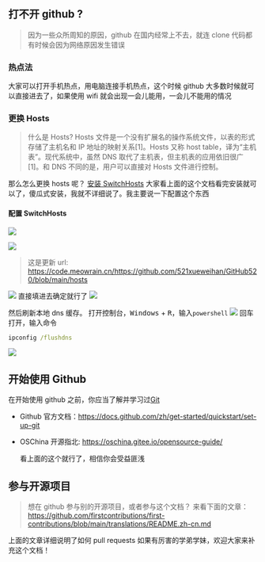 ## 打不开 github ?

> 因为一些众所周知的原因，github 在国内经常上不去，就连 clone 代码都有时候会因为网络原因发生错误

### 热点法

大家可以打开手机热点，用电脑连接手机热点，这个时候 github 大多数时候就可以直接进去了，如果使用 wifi 就会出现一会儿能用，一会儿不能用的情况

### 更换 Hosts

> 什么是 Hosts?
> Hosts 文件是一个没有扩展名的操作系统文件，以表的形式存储了主机名和 IP 地址的映射关系[1]。Hosts 又称 host table，译为“主机表”。现代系统中，虽然 DNS 取代了主机表，但主机表的应用依旧很广[1]。和 DNS 不同的是，用户可以直接对 Hosts 文件进行控制。

那么怎么更换 hosts 呢？
[安装 SwitchHosts](https://cloud.tencent.com/developer/article/1408956)
大家看上面的这个文档看完安装就可以了，傻瓜式安装，我就不详细说了。我主要说一下配置这个东西

#### 配置 SwitchHosts

![](https://static.meowrain.cn/i/2023/04/01/tywz3y-3.webp)

![](https://static.meowrain.cn/i/2023/04/01/tz45k6-3.webp)

> 这是更新 url: https://code.meowrain.cn/https://github.com/521xueweihan/GitHub520/blob/main/hosts

![](https://static.meowrain.cn/i/2023/04/01/tzoth0-3.webp)
直接填进去确定就行了
![](https://static.meowrain.cn/i/2023/04/01/u07q8i-3.webp)

然后刷新本地 dns 缓存。
打开控制台，<kbd>Windows</kbd> + <kbd>R</kbd>，输入`powershell`
![](https://static.meowrain.cn/i/2023/04/01/u0repf-3.webp)
回车打开，输入命令

```cmd
ipconfig /flushdns
```

![](https://static.meowrain.cn/i/2023/04/01/u0xap3-3.webp)

## 开始使用 Github

在开始使用 github 之前，你应当了解并学习过[Git](/tools-learn/git-learn.md)

- Github 官方文档：https://docs.github.com/zh/get-started/quickstart/set-up-git
- OSChina 开源指北: https://oschina.gitee.io/opensource-guide/

  看上面的这个就行了，相信你会受益匪浅
## 参与开源项目

> 想在 github 参与别的开源项目，或者参与这个文档？
> 来看下面的文章：
> https://github.com/firstcontributions/first-contributions/blob/main/translations/README.zh-cn.md

上面的文章详细说明了如何 pull requests
如果有厉害的学弟学妹，欢迎大家来补充这个文档！
